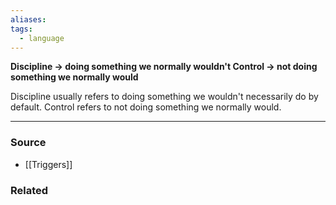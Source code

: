 ```yaml
---
aliases: 
tags:
  - language
---
```

**Discipline → doing something we normally wouldn't
Control → not doing something we normally would**

Discipline usually refers to doing something we wouldn't necessarily do by default. Control refers to not doing something we normally would.

---

### Source
- [[Triggers]]

### Related